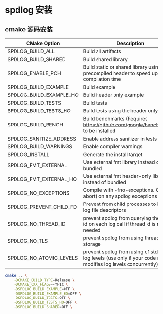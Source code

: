 # spdlog 安装

## cmake 源码安装

| CMake Option            | Description                                                                                                        | Default |
| ----------------------- | ------------------------------------------------------------------------------------------------------------------ | ------- |
| SPDLOG_BUILD_ALL        | Build all artifacts                                                                                                | OFF
| SPDLOG_BUILD_SHARED     | Build shared library                                                                                               | OFF
| SPDLOG_ENABLE_PCH       | Build static or shared library using precompiled header to speed up compilation time                               | OFF
| SPDLOG_BUILD_EXAMPLE    | Build example                                                                                                      | ON
| SPDLOG_BUILD_EXAMPLE_HO | Build header only example                                                                                          | OFF
| SPDLOG_BUILD_TESTS      | Build tests                                                                                                        | OFF
| SPDLOG_BUILD_TESTS_HO   | Build tests using the header only version                                                                          | OFF
| SPDLOG_BUILD_BENCH      | Build benchmarks (Requires https://github.com/google/benchmark.git to be installed                                 | OFF
| SPDLOG_SANITIZE_ADDRESS | Enable address sanitizer in tests                                                                                  | OFF
| SPDLOG_BUILD_WARNINGS   | Enable compiler warnings                                                                                           | OFF
| SPDLOG_INSTALL          | Generate the install target                                                                                        | ON
| SPDLOG_FMT_EXTERNAL     | Use external fmt library instead of bundled                                                                        | OFF
| SPDLOG_FMT_EXTERNAL_HO  | Use external fmt header-only library instead of bundled                                                            | OFF
| SPDLOG_NO_EXCEPTIONS    | Compile with -fno-exceptions. Call abort( on any spdlog exceptions                                                 | OFF
| SPDLOG_PREVENT_CHILD_FD | Prevent from child processes to inherit log file descriptors                                                       | OFF
| SPDLOG_NO_THREAD_ID     | prevent spdlog from querying the thread id on each log call if thread id is not needed                             | OFF
| SPDLOG_NO_TLS           | prevent spdlog from using thread local storage                                                                     | OFF
| SPDLOG_NO_ATOMIC_LEVELS | prevent spdlog from using of std::atomic log levels (use only if your code never modifies log levels concurrently) | OFF

```bash
cmake .. \
    -DCMAKE_BUILD_TYPE=Release \
    -DCMAKE_CXX_FLAGS=-fPIC \
    -DSPDLOG_BUILD_EXAMPLE=OFF \
    -DSPDLOG_BUILD_EXAMPLE_HO=OFF \
    -DSPDLOG_BUILD_TESTS=OFF \
    -DSPDLOG_BUILD_TESTS_HO=OFF \
    -DSPDLOG_BUILD_SHARED=OFF \
```
